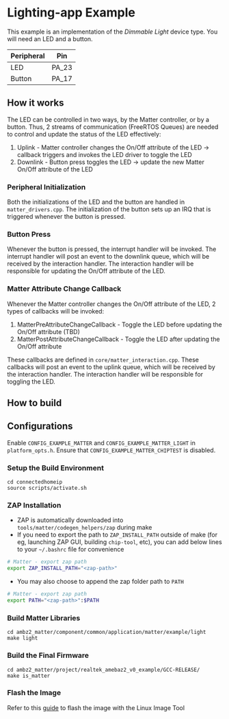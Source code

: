 # Lighting-app Example
This example is an implementation of the *Dimmable Light* device type. You will need an LED and a button.

| Peripheral | Pin |
| ----------- | ----------- |
| LED | PA_23 |
| Button | PA_17 |

## How it works
The LED can be controlled in two ways, by the Matter controller, or by a button.
Thus, 2 streams of communication (FreeRTOS Queues) are needed to control and update the status of the LED effectively:
  1. Uplink - Matter controller changes the On/Off attribute of the LED -> callback triggers and invokes the LED driver to toggle the LED
  2. Downlink - Button press toggles the LED -> update the new Matter On/Off attribute of the LED

### Peripheral Initialization
Both the initializations of the LED and the button are handled in `matter_drivers.cpp`.
The initialization of the button sets up an IRQ that is triggered whenever the button is pressed.

### Button Press
Whenever the button is pressed, the interrupt handler will be invoked.
The interrupt handler will post an event to the downlink queue, which will be received by the interaction handler.
The interaction handler will be responsible for updating the On/Off attribute of the LED.

### Matter Attribute Change Callback
Whenever the Matter controller changes the On/Off attribute of the LED, 2 types of callbacks will be invoked:
  1. MatterPreAttributeChangeCallback - Toggle the LED before updating the On/Off attribute (TBD)
  2. MatterPostAttributeChangeCallback - Toggle the LED after updating the On/Off attribute

These callbacks are defined in `core/matter_interaction.cpp`.
These callbacks will post an event to the uplink queue, which will be received by the interaction handler.
The interaction handler will be responsible for toggling the LED.

## How to build

## Configurations
Enable `CONFIG_EXAMPLE_MATTER` and `CONFIG_EXAMPLE_MATTER_LIGHT` in `platform_opts.h`.
Ensure that `CONFIG_EXAMPLE_MATTER_CHIPTEST` is disabled.

### Setup the Build Environment
  
    cd connectedhomeip
    source scripts/activate.sh

### ZAP Installation
- ZAP is automatically downloaded into `tools/matter/codegen_helpers/zap` during make
- If you need to export the path to `ZAP_INSTALL_PATH` outside of make (for eg, launching ZAP GUI, building `chip-tool`, etc), you can add below lines to your `~/.bashrc` file for convenience

```bash
# Matter - export zap path
export ZAP_INSTALL_PATH="<zap-path>"
```
- You may also choose to append the zap folder path to `PATH`

```bash
# Matter - export zap path
export PATH="<zap-path>":$PATH
```
  
### Build Matter Libraries

    cd ambz2_matter/component/common/application/matter/example/light
    make light
    
### Build the Final Firmware

    cd ambz2_matter/project/realtek_amebaz2_v0_example/GCC-RELEASE/
    make is_matter
    
### Flash the Image
Refer to this [guide](https://github.com/ambiot/ambz2_matter/blob/main/tools/AmebaZ2/Image_Tool_Linux/README.md) to flash the image with the Linux Image Tool

